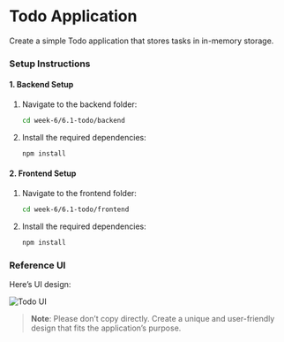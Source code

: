 # Todo Application

Create a simple Todo application that stores tasks in in-memory storage.

### Setup Instructions

#### 1. Backend Setup

1. Navigate to the backend folder:

    ```bash
    cd week-6/6.1-todo/backend
    ```

2. Install the required dependencies:
    ```bash
    npm install
    ```

#### 2. Frontend Setup

1. Navigate to the frontend folder:

    ```bash
    cd week-6/6.1-todo/frontend
    ```

2. Install the required dependencies:
    ```bash
    npm install
    ```

### Reference UI

Here’s UI design:

![Todo UI](https://utfs.io/f/A8JZzw0Laf9jp4VFakqoEuvQ9dYF0XtUT6VqmJnPbMeNLCig)

> **Note**: Please don’t copy directly. Create a unique and user-friendly design that fits the application’s purpose.
